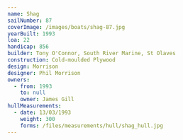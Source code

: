 ```yaml
---
name: Shag
sailNumber: 87
coverImage: /images/boats/shag-87.jpg
yearBuilt: 1993
loa: 22
handicap: 856
builder: Tony O'Connor, South River Marine, St Olaves
construction: Cold-moulded Plywood
design: Morrison
designer: Phil Morrison
owners:
  - from: 1993
    to: null
    owner: James Gill
hullMeasurements:
  - date: 13/03/1993
    weight: 300
    forms: /files/measurements/hull/shag_hull.jpg
---
```


